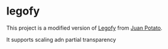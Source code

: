 # legofy

This project is a modified version of [Legofy](https://github.com/JuanPotato/Legofy) from [Juan Potato](https://github.com/JuanPotato).

It supports scaling adn partial transparency

